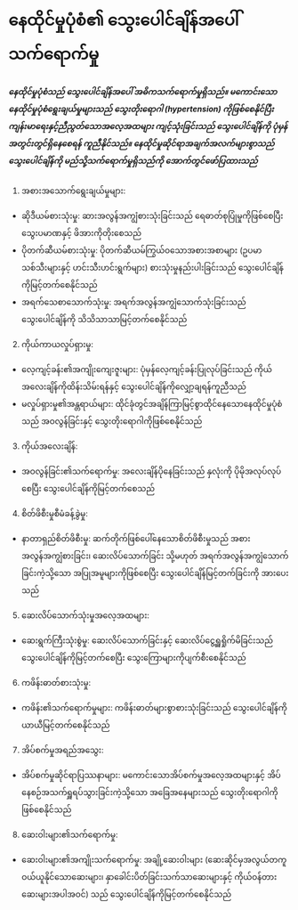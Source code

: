 # နေထိုင်မှုပုံစံ၏ သွေးပေါင်ချိန်အပေါ် သက်ရောက်မှု

##### နေထိုင်မှုပုံစံသည် သွေးပေါင်ချိန်အပေါ် အဓိကသက်ရောက်မှုရှိသည်။ မကောင်းသောနေထိုင်မှုပုံစံရွေးချယ်မှုများသည် သွေးတိုးရောဂါ (hypertension) ကိုဖြစ်စေနိုင်ပြီး ကျန်းမာရေးနှင့်ညီညွတ်သောအလေ့အထများ ကျင့်သုံးခြင်းသည် သွေးပေါင်ချိန်ကို ပုံမှန်အတွင်းတွင်ရှိနေစေရန် ကူညီနိုင်သည်။ နေထိုင်မှုဆိုင်ရာအချက်အလက်များစွာသည် သွေးပေါင်ချိန်ကို မည်သို့သက်ရောက်မှုရှိသည်ကို အောက်တွင်ဖော်ပြထားသည်

1. အစားအသောက်ရွေးချယ်မှုများ:
  - ဆိုဒီယမ်စားသုံးမှု: ဆားအလွန်အကျွံစားသုံးခြင်းသည် ရေဓာတ်စုပြုံမှုကိုဖြစ်စေပြီး သွေးပမာဏနှင့် ဖိအားကိုတိုးစေသည်
  - ပိုတက်ဆီယမ်စားသုံးမှု: ပိုတက်ဆီယမ်ကြွယ်ဝသောအစားအစာများ (ဥပမာ သစ်သီးများနှင့် ဟင်းသီးဟင်းရွက်များ) စားသုံးမှုနည်းပါးခြင်းသည် သွေးပေါင်ချိန်ကိုမြင့်တက်စေနိုင်သည်
  - အရက်သေစာသောက်သုံးမှု: အရက်အလွန်အကျွံသောက်သုံးခြင်းသည် သွေးပေါင်ချိန်ကို သိသိသာသာမြင့်တက်စေနိုင်သည်

2. ကိုယ်ကာယလှုပ်ရှားမှု:
  - လေ့ကျင့်ခန်း၏အကျိုးကျေးဇူးများ: ပုံမှန်လေ့ကျင့်ခန်းပြုလုပ်ခြင်းသည် ကိုယ်အလေးချိန်ကိုထိန်းသိမ်းရန်နှင့် သွေးပေါင်ချိန်ကိုလျှော့ချရန်ကူညီသည်
  - မလှုပ်ရှားမှု၏အန္တရာယ်များ: ထိုင်ခုံတွင်အချိန်ကြာမြင့်စွာထိုင်နေသောနေထိုင်မှုပုံစံသည် အဝလွန်ခြင်းနှင့် သွေးတိုးရောဂါကိုဖြစ်စေနိုင်သည်

3. ကိုယ်အလေးချိန်:
  - အဝလွန်ခြင်း၏သက်ရောက်မှု: အလေးချိန်ပိုနေခြင်းသည် နှလုံးကို ပိုမိုအလုပ်လုပ်စေပြီး သွေးပေါင်ချိန်ကိုမြင့်တက်စေသည်

4. စိတ်ဖိစီးမှုစီမံခန့်ခွဲမှု:
  - နာတာရှည်စိတ်ဖိစီးမှု: ဆက်တိုက်ဖြစ်ပေါ်နေသောစိတ်ဖိစီးမှုသည် အစားအလွန်အကျွံစားခြင်း၊ ဆေးလိပ်သောက်ခြင်း သို့မဟုတ် အရက်အလွန်အကျွံသောက်ခြင်းကဲ့သို့သော အပြုအမူများကိုဖြစ်စေပြီး သွေးပေါင်ချိန်မြင့်တက်ခြင်းကို အားပေးသည်

5. ဆေးလိပ်သောက်သုံးမှုအလေ့အထများ:
  - ဆေးရွက်ကြီးသုံးစွဲမှု: ဆေးလိပ်သောက်ခြင်းနှင့် ဆေးလိပ်ငွေ့ရှူရှိုက်မိခြင်းသည် သွေးပေါင်ချိန်ကိုမြင့်တက်စေပြီး သွေးကြောများကိုပျက်စီးစေနိုင်သည်

6. ကဖိန်းဓာတ်စားသုံးမှု:
  - ကဖိန်း၏သက်ရောက်မှုများ: ကဖိန်းဓာတ်များစွာစားသုံးခြင်းသည် သွေးပေါင်ချိန်ကို ယာယီမြင့်တက်စေနိုင်သည်

7. အိပ်စက်မှုအရည်အသွေး:
  - အိပ်စက်မှုဆိုင်ရာပြဿနာများ: မကောင်းသောအိပ်စက်မှုအလေ့အထများနှင့် အိပ်နေစဉ်အသက်ရှူရပ်သွားခြင်းကဲ့သို့သော အခြေအနေများသည် သွေးတိုးရောဂါကိုဖြစ်စေနိုင်သည်

8. ဆေးဝါးများ၏သက်ရောက်မှု:
  - ဆေးဝါးများ၏အကျိုးသက်ရောက်မှု: အချို့ဆေးဝါးများ (ဆေးဆိုင်မှအလွယ်တကူဝယ်ယူနိုင်သောဆေးများ၊ နှာခေါင်းပိတ်ခြင်းသက်သာဆေးများနှင့် ကိုယ်ဝန်တားဆေးများအပါအဝင်) သည် သွေးပေါင်ချိန်ကိုမြင့်တက်စေနိုင်သည်